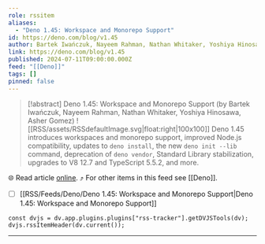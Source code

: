 ```yaml
---
role: rssitem
aliases:
  - "Deno 1.45: Workspace and Monorepo Support"
id: https://deno.com/blog/v1.45
author: Bartek Iwańczuk, Nayeem Rahman, Nathan Whitaker, Yoshiya Hinosawa, Asher Gomez
link: https://deno.com/blog/v1.45
published: 2024-07-11T09:00:00.000Z
feed: "[[Deno]]"
tags: []
pinned: false
---
```


> [!abstract] Deno 1.45: Workspace and Monorepo Support (by Bartek Iwańczuk, Nayeem Rahman, Nathan Whitaker, Yoshiya Hinosawa, Asher Gomez)
> ![[RSS/assets/RSSdefaultImage.svg|float:right|100x100]] Deno 1.45 introduces workspaces and monorepo support, improved Node.js compatibility, updates to `deno install`, the new `deno init --lib` command, deprecation of `deno vendor`, Standard Library stabilization, upgrades to V8 12.7 and TypeScript 5.5.2, and more.

🌐 Read article [online](https://deno.com/blog/v1.45). ⤴ For other items in this feed see [[Deno]].

- [ ] [[RSS/Feeds/Deno/Deno 1․45꞉ Workspace and Monorepo Support|Deno 1․45꞉ Workspace and Monorepo Support]]

~~~dataviewjs
const dvjs = dv.app.plugins.plugins["rss-tracker"].getDVJSTools(dv);
dvjs.rssItemHeader(dv.current());
~~~

- - -

